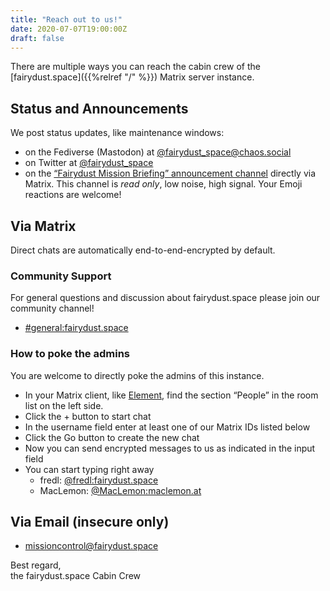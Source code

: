 ```yaml
---
title: "Reach out to us!"
date: 2020-07-07T19:00:00Z
draft: false
---
```


There are multiple ways you can reach the cabin crew of the [fairydust.space]({{%relref "/" %}}) Matrix server instance.

## Status and Announcements

We post status updates, like maintenance windows:

- on the Fediverse (Mastodon) at [@fairydust_space@chaos.social](https://chaos.social/@fairydust_space)
- on Twitter at [@fairydust_space](https://twitter.com/fairydust_space)
- on the [“Fairydust Mission Briefing” announcement channel](https://matrix.to/#/!GCHneCHwXymPGwwOzT:fairydust.space?via=fairydust.space&via=matrix.org&via=maclemon.at) directly via Matrix. This channel is *read only*, low noise, high signal. Your Emoji reactions are welcome!

## Via Matrix

Direct chats are automatically end-to-end-encrypted by default.  

### Community Support

For general questions and discussion about fairydust.space please join our community channel!

- [#general:fairydust.space](https://matrix.to/#/!XlwwoDktJINXbHnVqm:fairydust.space?via=fairydust.space&via=kde.org&via=maclemon.at)

### How to poke the admins

You are welcome to directly poke the admins of this instance.

- In your Matrix client, like [Element](https://element.io/), find the section “People” in the room list on the left side.
- Click the + button to start chat
- In the username field enter at least one of our Matrix IDs listed below
- Click the Go button to create the new chat
- Now you can send encrypted messages to us as indicated in the input field
- You can start typing right away
  - fredl: [@fredl:fairydust.space](https://matrix.to/#/@fredl:fairydust.space)
  - MacLemon: [@MacLemon:maclemon.at](https://matrix.to/#/@MacLemon:maclemon.at)

## Via Email (insecure only)

- [missioncontrol@fairydust.space](mailto:mission.control@fairydust.space?subject=fairydust.space%20question&body=Hi%21%0D%0A%0D%0AFeel%20free%20to%20write%20either%20in%20english%20or%20german%20language%21%0D%0ASuch%20Dir%20aus%20ob%20Du%20auf%20Englisch%20oder%20Deutsch%20schreiben%20m%C3%B6chtest%21%0D%0A%0D%0A)  

Best regard,  
the fairydust.space Cabin Crew  
